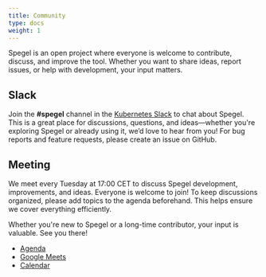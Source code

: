 ```yaml
---
title: Community
type: docs
weight: 1
---
```


Spegel is an open project where everyone is welcome to contribute, discuss, and improve the tool. Whether you want to share ideas, report issues, or help with development, your input matters.

## Slack

Join the **#spegel** channel in the [Kubernetes Slack](https://communityinviter.com/apps/kubernetes/community) to chat about Spegel. This is a great place for discussions, questions, and ideas—whether you're exploring Spegel or already using it, we’d love to hear from you! For bug reports and feature requests, please create an issue on GitHub.

## Meeting

We meet every Tuesday at 17:00 CET to discuss Spegel development, improvements, and ideas. Everyone is welcome to join!
To keep discussions organized, please add topics to the agenda beforehand. This helps ensure we cover everything efficiently.

Whether you're new to Spegel or a long-time contributor, your input is valuable. See you there!

<ul>
  <li><a target="_blank" href="https://hackmd.io/@spegel/r19HI0uqkl">Agenda</a></li>
  <li><a target="_blank" href="https://meet.google.com/ohm-xbnv-gow">Google Meets</a></li>
  <li><a target="_blank" href="https://calendar.google.com/calendar/u/0?cid=NGRiMDg0YTZhNWU1ODgwZTJhNGRhNjgzMDFmNTM4YzlkZDBiNmUxZDQyYjQ2OTRlOGQzYzg3OWZkMGY5NmY2OUBncm91cC5jYWxlbmRhci5nb29nbGUuY29t">Calendar</a></li>
</ul>

